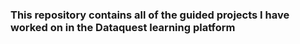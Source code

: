 ### This repository contains all of the guided projects I have worked on in the Dataquest learning platform
